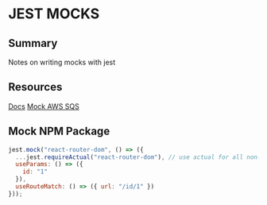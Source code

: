 # JEST MOCKS

## Summary

Notes on writing mocks with jest

## Resources

[Docs](https://jestjs.io/docs/en/mock-functions)
[Mock AWS SQS](https://itnext.io/mock-promisified-aws-service-operation-calls-with-jest-6f11a22a371)

## Mock NPM Package

```javascript
jest.mock("react-router-dom", () => ({
  ...jest.requireActual("react-router-dom"), // use actual for all non-hook parts
  useParams: () => ({
    id: "1"
  }),
  useRouteMatch: () => ({ url: "/id/1" })
}));
```
